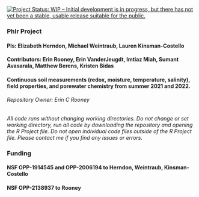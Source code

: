 [![Project Status: WIP – Initial development is in progress, but there
has not yet been a stable, usable release suitable for the
public.](https://www.repostatus.org/badges/latest/wip.svg)](https://www.repostatus.org/#wip)

### PhIr Project
#### PIs: Elizabeth Herndon, Michael Weintraub, Lauren Kinsman-Costello
#### Contributors: Erin Rooney, Erin VanderJeugdt, Imtiaz Miah, Sumant Avasarala, Matthew Berens, Kristen Bidas
#### Continuous soil measurements (redox, moisture, temperature, salinity), field properties, and porewater chemistry from summer 2021 and 2022. 

###### Repository Owner: Erin C Rooney


*All code runs without changing working directories. Do not change or set working directory, run all code by downloading the repository and opening the R Project file. Do not open individual code files outside of the R Project file. Please contact me if you find any issues or errors.*

### Funding 
#### NSF OPP-1914545 and OPP-2006194 to Herndon, Weintraub, Kinsman-Costello
#### NSF OPP-2138937 to Rooney

